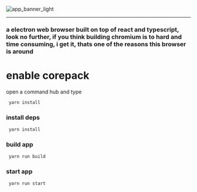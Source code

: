 ![app_banner_light](https://github.com/user-attachments/assets/cdbac65b-21cb-4dc6-b0c9-ad171b7ad809)

----------------------------------------------------------------------------------------------------

### a electron web browser built on top of react and typescript, look no further, if you think building chromium is to hard and time consuming, i get it, thats one of the reasons this browser is around

# enable corepack

open a command hub and type

```bash
 yarn install 
```

### install deps

```bash
 yarn install 
```

### build app

```bash
 yarn run build
```

### start app

```bash
 yarn run start
```